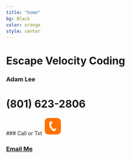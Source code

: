 ```yaml
---
title: "home"
bg: Black
color: orange
style: center
---
```

<!-- Global site tag (gtag.js) - Google Analytics -->

<!--<div class="icontain"><iframe src="https://www.youtube.com/embed/kEF75qdFaDo" allowfullscreen></iframe></div><br><br>-->

<!--<div class="icontain"><iframe src="//www.youtube.com/embed/VLzeWVlbWoY" allowfullscreen></iframe></div><br><br>-->


<!--<img src="img/GSM.png" alt="Great Scott Magic" width="70%" height="70%">-->

<h1>Escape Velocity Coding</h1>
<h3>Adam Lee</h3>

<h1>(801) 623-2806</h1>
### Call or Txt
<a href="tel:8016232806"><img src="img/phone icon.png" width="10%" height="10%"></a>


<!--<span class="fa-stack subtlecircle" style="font-size:100px; background:rgba(255,166,0,0.1)">
  <i class="fa fa-circle fa-stack-2x text-white"></i>
  <i class="fa fa-bicycle fa-stack-1x text-orange"></i>
</span>

# Magic is my passion!
{: .text-Blue}-->


<!--I love performing magic and giving back to the communities in which I live.-->

<!-- ### [Follow me on Facebook](https://www.facebook.com/lainewilkins)<br> -->
<!-- ### [Follow me on Instagram](https://www.instagram.com/lainewilkins)<br> -->
### <a href="mailto:adam.lee@evcoding.com">Email Me</a><br>
<!--<img src="img/Headshot with logo.jpg" width="40%" height = "40%" alt="Scott Chamberlain">-->
